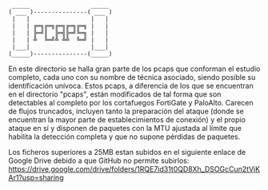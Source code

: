      _____                 _____ 
    ( ___ )---------------( ___ )
     |   |                 |   | 
     |   | ╔═╗╔═╗╔═╗╔═╗╔═╗ |   | 
     |   | ╠═╝║  ╠═╣╠═╝╚═╗ |   | 
     |   | ╩  ╚═╝╩ ╩╩  ╚═╝ |   | 
     |___|                 |___| 
    (_____)---------------(_____)
                                  
En este directorio se halla gran parte de los pcaps que conforman el estudio completo, cada uno con su nombre de técnica asociado, siendo posible su identificación unívoca.
Estos pcaps, a diferencia de los que se encuentran en el directorio "pcaps", están modificados de tal forma que son detectables al completo por los cortafuegos FortiGate y PaloAlto. Carecen de flujos truncados, incluyen tanto la preparación del ataque (donde se encuentran la mayor parte de establecimientos de conexión) y el propio ataque en sí y disponen de
paquetes con la MTU ajustada al límite que habilita la detección completa y que no supone pérdidas de paquetes.

Los ficheros superiores a 25MB estan subidos en el siguiente enlace de Google Drive debido a que GitHub no permite subirlos:
https://drive.google.com/drive/folders/1RQE7id31t0QD8Xh_DSOGcCun2tVjKAr1?usp=sharing
